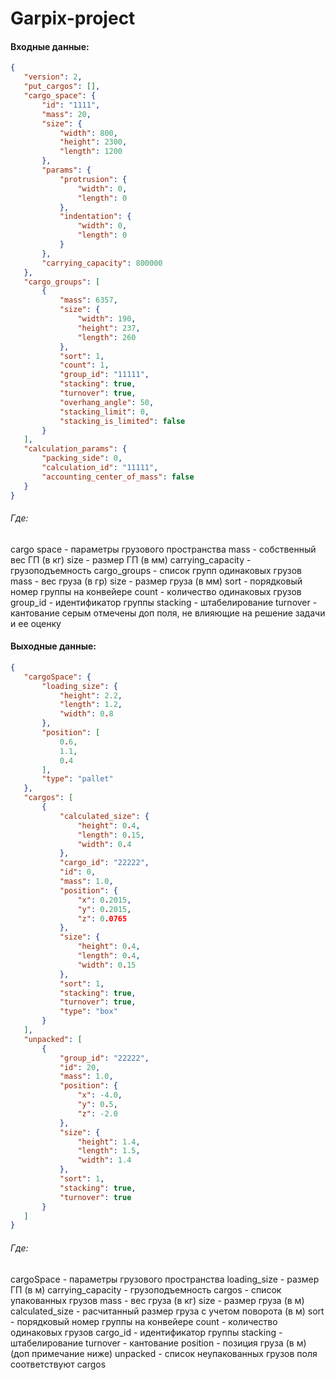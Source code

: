 # Garpix-project

#### Входные данные:
```json
{
   "version": 2,
   "put_cargos": [],
   "cargo_space": {
       "id": "1111",
       "mass": 20,
       "size": {
           "width": 800,
           "height": 2300,
           "length": 1200
       },
       "params": {
           "protrusion": {
               "width": 0,
               "length": 0
           },
           "indentation": {
               "width": 0,
               "length": 0
           }
       },
       "carrying_capacity": 800000
   },
   "cargo_groups": [
       {
           "mass": 6357,
           "size": {
               "width": 190,
               "height": 237,
               "length": 260
           },
           "sort": 1,
           "count": 1,
           "group_id": "11111",
           "stacking": true,
           "turnover": true,
           "overhang_angle": 50,
           "stacking_limit": 0,
           "stacking_is_limited": false
       }
   ],
   "calculation_params": {
       "packing_side": 0,
       "calculation_id": "11111",
       "accounting_center_of_mass": false
   }
}
```
###### Где:
cargo space - параметры грузового пространства
mass - собственный вес ГП (в кг)
size - размер ГП (в мм)
carrying_capacity - грузоподъемность
cargo_groups - список групп одинаковых грузов
mass - вес груза (в гр)
size - размер груза (в мм)
sort - порядковый номер группы на конвейере
count - количество одинаковых грузов
group_id - идентификатор группы
stacking - штабелирование
turnover - кантование
серым отмечены доп поля, не влияющие на решение задачи и ее оценку
 
#### Выходные данные:
```json
{
   "cargoSpace": {
       "loading_size": {
           "height": 2.2,
           "length": 1.2,
           "width": 0.8
       },
       "position": [
           0.6,
           1.1,
           0.4
       ],
       "type": "pallet"
   },
   "cargos": [
       {
           "calculated_size": {
               "height": 0.4,
               "length": 0.15,
               "width": 0.4
           },
           "cargo_id": "22222",
           "id": 0,
           "mass": 1.0,
           "position": {
               "x": 0.2015,
               "y": 0.2015,
               "z": 0.0765
           },
           "size": {
               "height": 0.4,
               "length": 0.4,
               "width": 0.15
           },
           "sort": 1,
           "stacking": true,
           "turnover": true,
           "type": "box"
       }
   ],
   "unpacked": [
       {
           "group_id": "22222",
           "id": 20,
           "mass": 1.0,
           "position": {
               "x": -4.0,
               "y": 0.5,
               "z": -2.0
           },
           "size": {
               "height": 1.4,
               "length": 1.5,
               "width": 1.4
           },
           "sort": 1,
           "stacking": true,
           "turnover": true
       }
   ]
}
```
###### Где:

cargoSpace - параметры грузового пространства
loading_size - размер ГП (в м)
carrying_capacity - грузоподъемность
cargos - список упакованных грузов
mass - вес груза (в кг)
size - размер груза (в м)
calculated_size - расчитанный размер груза с учетом поворота (в м)
sort - порядковый номер группы на конвейере
count - количество одинаковых грузов
cargo_id - идентификатор группы
stacking - штабелирование
turnover - кантование
position - позиция груза (в м) (доп примечание ниже)
unpacked - список неупакованных грузов
поля соответствуют cargos
